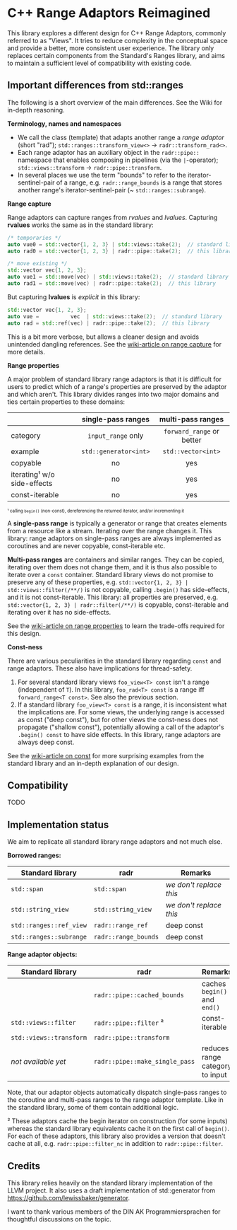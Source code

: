 # C++ 𝗥ange 𝗔𝐝aptors 𝗥eimagined

This library explores a different design for C++ Range Adaptors, commonly referred to as "Views". It tries to reduce complexity in the conceptual space and provide a better, more consistent user experience.
The library only replaces certain components from the Standard's Ranges library, and aims to maintain a sufficient level of compatibility with existing code.

## Important differences from std::ranges

The following is a short overview of the main differences. See the Wiki for in-depth reasoning.

**Terminology, names and namespaces**

* We call the class (template) that adapts another range a *range adaptor* (short "rad"); `std::ranges::transform_view<>` → `radr::transform_rad<>`.
* Each range adaptor has an auxiliary object in the `radr::pipe::` namespace that enables composing in pipelines (via the `|`-operator); `std::views::transform` → `radr::pipe::transform`.
* In several places we use the term "bounds" to refer to the iterator-sentinel-pair of a range, e.g. `radr::range_bounds` is a range that stores another range's iterator-sentinel-pair (~ `std::ranges::subrange`).

**Range capture**

Range adaptors can capture ranges from *rvalues* and *lvalues*. Capturing **rvalues** works the same as in the standard library:

```cpp
/* temporaries */
auto vue0 = std::vector{1, 2, 3} | std::views::take(2);  // standard library
auto rad0 = std::vector{1, 2, 3} | radr::pipe::take(2);  // this library

/* move existing */
std::vector vec{1, 2, 3};
auto vue1 = std::move(vec) | std::views::take(2);  // standard library
auto rad1 = std::move(vec) | radr::pipe::take(2);  // this library
```

But capturing **lvalues** is *explicit* in this library:

```cpp
std::vector vec{1, 2, 3};
auto vue =          vec  | std::views::take(2);  // standard library
auto rad = std::ref(vec) | radr::pipe::take(2);  // this library
```

This is a bit more verbose, but allows a cleaner design and avoids unintended dangling references. See the [wiki-article on range capture](TODO) for more details.

**Range properties**

A major problem of standard library range adaptors is that it is difficult for users to predict which of a range's properties are preserved by the adaptor and which aren't.
This library divides ranges into two major domains and ties certain properties to these domains:


|                             |  single-pass ranges    | multi-pass ranges         |
|-----------------------------|:----------------------:|:-------------------------:|
| category                    |  `input_range` only    | `forward_range` or better |
| example                     | `std::generator<int>`  | `std::vector<int>`        |
| copyable                    | no                     | yes                       |
| iterating¹ w/o side-effects | no                     | yes                       |
| const-iterable              | no                     | yes                       |

<sup><sub>¹ calling `begin()` (non-const), dereferencing the returned iterator, and/or incrementing it<sup><sub>

A **single-pass range** is typically a generator or range that creates elements from a resource like a stream.
Iterating over the range changes it.
This library: range adaptors on single-pass ranges are always implemented as coroutines and are never copyable, const-iterable etc.

**Multi-pass ranges** are containers and similar ranges.
They can be copied, iterating over them does not change them, and it is thus also possible to iterate over a `const` container.
Standard library views do not promise to preserve any of these properties, e.g. `std::vector{1, 2, 3} | std::views::filter(/**/)` is not copyable, calling `.begin()` has side-effects, and it is not const-iterable.
This library: all properties are preserved, e.g. `std::vector{1, 2, 3} | radr::filter(/**/)` is copyable, const-iterable and iterating over it has no side-effects.

See the [wiki-article on range properties](TODO) to learn the trade-offs required for this design.


**Const-ness**

There are various peculiarities in the standard library regarding `const` and range adaptors.
These also have implications for thread-safety.

1. For several standard library views `foo_view<T> const` isn't a range (independent of `T`). In this library, `foo_rad<T> const` is a range iff `forward_range<T const>`. See also the previous section.
2. If a standard library `foo_view<T> const` is a range, it is inconsistent what the implications are. For some views, the underlying range is accessed as const ("deep const"), but for other views the const-ness does not propagate ("shallow const"), potentially allowing a call of the adaptor's `.begin() const` to have side effects. In this library, range adaptors are always deep const.

See the [wiki-article on const](TODO) for more surprising examples from the standard library and an in-depth explanation of our design.

## Compatibility

TODO

## Implementation status

We aim to replicate all standard library range adaptors and not much else.

**Borrowed ranges:**

|  Standard library             |  radr                   |  Remarks                 |
|-------------------------------|-------------------------|--------------------------|
| `std::span`                   | `std::span`             | *we don't replace this*  |
| `std::string_view`            | `std::string_view`      | *we don't replace this*  |
| `std::ranges::ref_view`       | `radr::range_ref`       | deep const               |
| `std::ranges::subrange`       | `radr::range_bounds`    | deep const               |

**Range adaptor objects:**

|  Standard library             |   radr                                            | Remarks                          |
|-------------------------------|---------------------------------------------------|----------------------------------|
|                               | `radr::pipe::cached_bounds`                       | caches `begin()` and `end()`     |
| `std::views::filter`          | `radr::pipe::filter` ²                            | const-iterable                   |
| `std::views::transform`       | `radr::pipe::transform`                           |                                  |
|  *not available yet*          | `radr::pipe::make_single_pass`                    | reduces range category to input  |

Note, that our adaptor objects automatically dispatch single-pass ranges to the coroutine and multi-pass ranges
to the range adaptor template. Like in the standard library, some of them contain additional logic.

² These adaptors cache the begin iterator on construction (for some inputs) whereas the standard library equivalents
cache it on the first call of `begin()`. For each of these adaptors, this library also provides a version that doesn't
cache at all, e.g. `radr::pipe::filter_nc` in addition to `radr::pipe::filter`.

## Credits

This library relies heavily on the standard library implementation of the LLVM project. It also uses a draft implementation of std::generator from https://github.com/lewissbaker/generator.

I want to thank various members of the DIN AK Programmiersprachen for thoughtful discussions on the topic.
